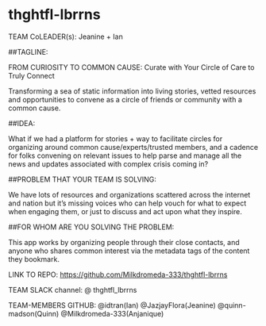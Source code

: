 # thghtfl-lbrrns
TEAM CoLEADER(s):  Jeanine + Ian

##TAGLINE:

FROM CURIOSITY TO COMMON CAUSE: Curate with Your Circle of Care to Truly Connect

Transforming a sea of static information into living stories, vetted resources and opportunities to convene as a circle of friends or community with a common cause.

##IDEA:

What if we had a platform for stories + way to facilitate circles for organizing around common cause/experts/trusted members, and a cadence for folks convening on relevant issues to help parse and manage all the news and updates associated with complex crisis coming in?

##PROBLEM THAT YOUR TEAM IS SOLVING:

We have lots of resources and organizations scattered across the internet and nation but it’s missing voices who can help vouch for what to expect when engaging them, or just to discuss and act upon what they inspire.

##FOR WHOM ARE YOU SOLVING THE PROBLEM:

This app works by organizing people through their close contacts, and anyone who shares common interest via the metadata tags of the content they bookmark.

LINK TO REPO: https://github.com/Milkdromeda-333/thghtfl-lbrrns

TEAM SLACK channel: @ thghtfl_lbrrns

TEAM-MEMBERS GITHUB: @idtran(Ian) @JazjayFlora(Jeanine) @quinn-madson(Quinn) @Milkdromeda-333(Anjanique)
